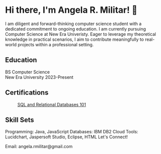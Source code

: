 <!DOCTYPE html>
<html lang="en">

<head>
    <meta charset="UTF-8">
    <meta http-equiv="X-UA-Compatible" content="IE=edge">
    <meta name="viewport" content="width=device-width, initial-scale=1.0">
    
</head>
<body>
    <div id="resume">
        <h1>Hi there, I'm Angela R. Militar! 👋</h1>
                    <p id="objective">I am diligent and forward-thinking computer science student with a dedicated commitment to ongoing education. I am currently pursuing Computer Science at New Era Univeristy. Eager to leverage my theoretical knowledge in practical scenarios, I aim to contribute meaningfully to real-world projects within a professional setting.
                        </dl>
                        <dl>
                             <h2
                       <h2>Education</h2>
BS Computer Science
<br>New Era University
2023-Present
                            <h2
        <h2>Certifications</h2>
                                    <dd>
<a href="6dd8ba510a6943498c2e7d54bd5a06f0" target="_blank">SQL and Relational Databases 101</a>
                                    </dd>
                       <h2>Skill Sets</h2>
Programming: Java, JavaScript
Databases: IBM DB2 Cloud
Tools: Lucidchart, Jaspersoft Studio, Eclipse, HTML
Let's Connect!
<p>Email: angela.rmilitar@gmail.com</p>
                            

</body>

</html>
